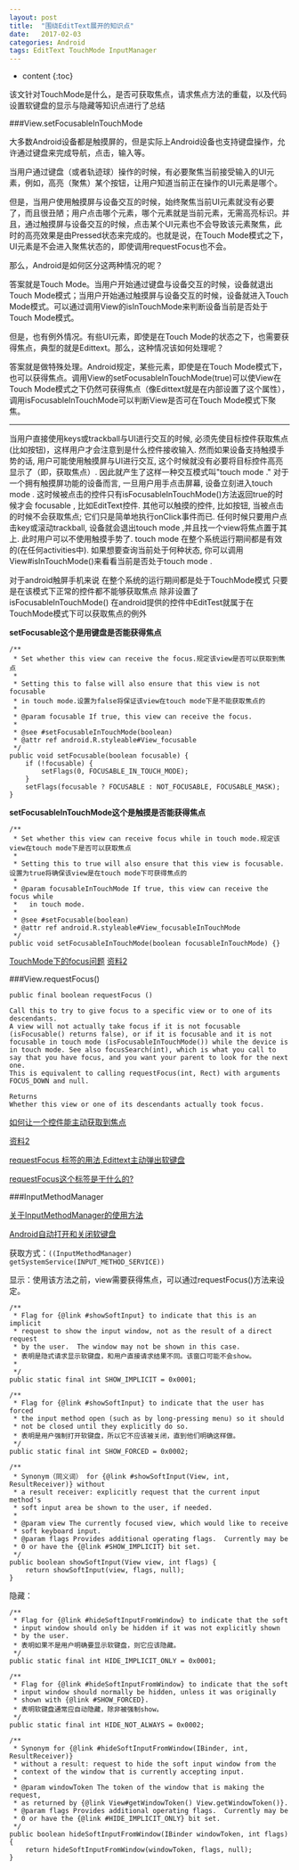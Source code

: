 ```yaml
---
layout: post
title:  "围绕EditText展开的知识点"
date:   2017-02-03
categories: Android
tags: EditText TouchMode InputManager
---
```


* content
{:toc}

该文针对TouchMode是什么，是否可获取焦点，请求焦点方法的重载，以及代码设置软键盘的显示与隐藏等知识点进行了总结




###View.setFocusableInTouchMode

大多数Android设备都是触摸屏的，但是实际上Android设备也支持键盘操作，允许通过键盘来完成导航，点击，输入等。

当用户通过键盘（或者轨迹球）操作的时候，有必要聚焦当前接受输入的UI元素，例如，高亮（聚焦）某个按钮，让用户知道当前正在操作的UI元素是哪个。

但是，当用户使用触摸屏与设备交互的时候，始终聚焦当前UI元素就没有必要了，而且很丑陋；用户点击哪个元素，哪个元素就是当前元素，无需高亮标识。并且，通过触摸屏与设备交互的时候，点击某个UI元素也不会导致该元素聚焦，此时的高亮效果是由Pressed状态来完成的。也就是说，在Touch Mode模式之下，UI元素是不会进入聚焦状态的，即使调用requestFocus也不会。

那么，Android是如何区分这两种情况的呢？

答案就是Touch Mode。当用户开始通过键盘与设备交互的时候，设备就退出Touch Mode模式；当用户开始通过触摸屏与设备交互的时候，设备就进入Touch Mode模式。可以通过调用View的isInTouchMode来判断设备当前是否处于Touch Mode模式。

但是，也有例外情况。有些UI元素，即使是在Touch Mode的状态之下，也需要获得焦点，典型的就是Edittext。那么，这种情况该如何处理呢？

答案就是做特殊处理。Android规定，某些元素，即使是在Touch Mode模式下，也可以获得焦点。调用View的setFocusableInTouchMode(true)可以使View在Touch Mode模式之下仍然可获得焦点（像Edittext就是在内部设置了这个属性），调用isFocusableInTouchMode可以判断View是否可在Touch Mode模式下聚焦。

***

当用户直接使用keys或trackball与UI进行交互的时候, 必须先使目标控件获取焦点(比如按钮)，这样用户才会注意到是什么控件接收输入. 然而如果设备支持触摸手势的话, 用户可能使用触摸屏与UI进行交互, 这个时候就没有必要将目标控件高亮显示了（即，获取焦点）. 因此就产生了这样一种交互模式叫"touch mode ."
对于一个拥有触摸屏功能的设备而言, 一旦用户用手点击屏幕, 设备立刻进入touch mode . 这时候被点击的控件只有isFocusableInTouchMode()方法返回true的时候才会 focusable , 比如EditText控件. 其他可以触摸的控件, 比如按钮, 当被点击的时候不会获取焦点; 它们只是简单地执行onClick事件而已.
任何时候只要用户点击key或滚动trackball, 设备就会退出touch mode ,并且找一个view将焦点置于其上. 此时用户可以不使用触摸手势了.
touch mode 在整个系统运行期间都是有效的(在任何activities中). 如果想要查询当前处于何种状态, 你可以调用View#isInTouchMode()来看看当前是否处于touch mode .

对于android触屏手机来说 在整个系统的运行期间都是处于TouchMode模式 只要是在该模式下正常的控件都不能够获取焦点  除非设置了isFocusableInTouchMode()  在android提供的控件中EditTest就属于在TouchMode模式下可以获取焦点的例外  

**setFocusable这个是用键盘是否能获得焦点**

	/**
     * Set whether this view can receive the focus.规定该view是否可以获取到焦点
     *
     * Setting this to false will also ensure that this view is not focusable
     * in touch mode.设置为false将保证该view在touch mode下是不能获取焦点的
     *
     * @param focusable If true, this view can receive the focus.
     *
     * @see #setFocusableInTouchMode(boolean)
     * @attr ref android.R.styleable#View_focusable
     */
    public void setFocusable(boolean focusable) {
        if (!focusable) {
            setFlags(0, FOCUSABLE_IN_TOUCH_MODE);
        }
        setFlags(focusable ? FOCUSABLE : NOT_FOCUSABLE, FOCUSABLE_MASK);
    }

**setFocusableInTouchMode这个是触摸是否能获得焦点**

	/**
     * Set whether this view can receive focus while in touch mode.规定该view在touch mode下是否可以获取焦点
     *
     * Setting this to true will also ensure that this view is focusable.设置为true将确保该view是在touch mode下可获得焦点的
     *
     * @param focusableInTouchMode If true, this view can receive the focus while
     *   in touch mode.
     *
     * @see #setFocusable(boolean)
     * @attr ref android.R.styleable#View_focusableInTouchMode
     */
    public void setFocusableInTouchMode(boolean focusableInTouchMode) {}

[TouchMode下的focus问题](http://blog.csdn.net/vincent_czz/article/details/6608781)
[资料2](http://www.fx114.net/qa-89-29940.aspx)

###View.requestFocus()

    public final boolean requestFocus ()
    
    Call this to try to give focus to a specific view or to one of its descendants.
	A view will not actually take focus if it is not focusable (isFocusable() returns false), or if it is focusable and it is not focusable in touch mode (isFocusableInTouchMode()) while the device is in touch mode. See also focusSearch(int), which is what you call to say that you have focus, and you want your parent to look for the next one. 
	This is equivalent to calling requestFocus(int, Rect) with arguments FOCUS_DOWN and null.

    Returns
    Whether this view or one of its descendants actually took focus.

	
[如何让一个控件能主动获取到焦点](http://blog.sina.com.cn/s/blog_62f987620100qwih.html)

[资料2](http://blog.csdn.net/cdl343794966/article/details/13167999)

[requestFocus 标签的用法,Edittext主动弹出软键盘](http://blog.csdn.net/ouyang_peng/article/details/46957281)

[requestFocus这个标签是干什么的?](http://www.imooc.com/qadetail/64495)


###InputMethodManager

[关于InputMethodManager的使用方法](https://my.oschina.net/jbcao/blog/61035)

[Android自动打开和关闭软键盘](http://blog.csdn.net/huiguixian/article/details/42103055)

获取方式：`((InputMethodManager) getSystemService(INPUT_METHOD_SERVICE))`

显示：使用该方法之前，view需要获得焦点，可以通过requestFocus()方法来设定。

	/**
     * Flag for {@link #showSoftInput} to indicate that this is an implicit
     * request to show the input window, not as the result of a direct request
     * by the user.  The window may not be shown in this case.
     * 表明是隐式请求显示软键盘，和用户直接请求结果不同。该窗口可能不会show。
     * 
     */
    public static final int SHOW_IMPLICIT = 0x0001;
    
    /**
     * Flag for {@link #showSoftInput} to indicate that the user has forced
     * the input method open (such as by long-pressing menu) so it should
     * not be closed until they explicitly do so.
     * 表明是用户强制打开软键盘，所以它不应该被关闭，直到他们明确这样做。
     */
    public static final int SHOW_FORCED = 0x0002;
    
    /**
     * Synonym（同义词） for {@link #showSoftInput(View, int, ResultReceiver)} without
     * a result receiver: explicitly request that the current input method's
     * soft input area be shown to the user, if needed.
     * 
     * @param view The currently focused view, which would like to receive
     * soft keyboard input.
     * @param flags Provides additional operating flags.  Currently may be
     * 0 or have the {@link #SHOW_IMPLICIT} bit set.
     */
    public boolean showSoftInput(View view, int flags) {
        return showSoftInput(view, flags, null);
    }

隐藏：

	/**
     * Flag for {@link #hideSoftInputFromWindow} to indicate that the soft
     * input window should only be hidden if it was not explicitly shown
     * by the user.
     * 表明如果不是用户明确要显示软键盘，则它应该隐藏。
     */
    public static final int HIDE_IMPLICIT_ONLY = 0x0001;
    
    /**
     * Flag for {@link #hideSoftInputFromWindow} to indicate that the soft
     * input window should normally be hidden, unless it was originally
     * shown with {@link #SHOW_FORCED}.
     * 表明软键盘通常应自动隐藏，除非被强制show。
     */
    public static final int HIDE_NOT_ALWAYS = 0x0002;

    /**
     * Synonym for {@link #hideSoftInputFromWindow(IBinder, int, ResultReceiver)}
     * without a result: request to hide the soft input window from the
     * context of the window that is currently accepting input.
     * 
     * @param windowToken The token of the window that is making the request,
     * as returned by {@link View#getWindowToken() View.getWindowToken()}.
     * @param flags Provides additional operating flags.  Currently may be
     * 0 or have the {@link #HIDE_IMPLICIT_ONLY} bit set.
     */
    public boolean hideSoftInputFromWindow(IBinder windowToken, int flags) {
        return hideSoftInputFromWindow(windowToken, flags, null);
    }